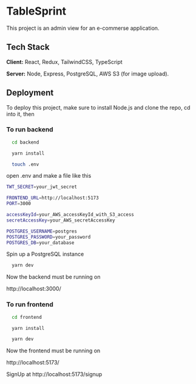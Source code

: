 
# TableSprint

This project is an admin view for an e-commerse application.



## Tech Stack

**Client:** React, Redux, TailwindCSS, TypeScript

**Server:** Node, Express, PostgreSQL, AWS S3 (for image upload).


## Deployment

To deploy this project, make sure to install Node.js and clone the repo, cd into it, then

### To run backend

```bash
  cd backend
```
```bash
  yarn install
```
```bash
  touch .env
```
open .env and make a file like this
```bash
TWT_SECRET=your_jwt_secret

FRONTEND_URL=http://localhost:5173
PORT=3000

accessKeyId=your_AWS_accessKeyId_with_S3_access
secretAccessKey=your_AWS_secretAccessKey

POSTGRES_USERNAME=postgres
POSTGRES_PASSWORD=your_password
POSTGRES_DB=your_database
```
Spin up a PostgreSQL instance
```bash
  yarn dev
```
Now the backend must be running on

http://localhost:3000/

### To run frontend

```bash
  cd frontend
```
```bash
  yarn install
```
```bash
  yarn dev
```
Now the frontend must be running on

http://localhost:5173/

SignUp at http://localhost:5173/signup